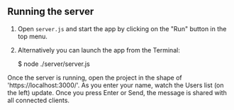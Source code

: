 
## Running the server

1) Open `server.js` and start the app by clicking on the "Run" button in the top menu.

2) Alternatively you can launch the app from the Terminal:

    $ node ./server/server.js

Once the server is running, open the project in the shape of 'https://localhost:3000/'. As you enter your name, watch the Users list (on the left) update. Once you press Enter or Send, the message is shared with all connected clients.
